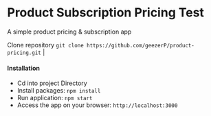 # Product Subscription Pricing Test

A simple product pricing &amp; subscription app


Clone repository `git clone https://github.com/geezerP/product-pricing.git`
        |

#### Installation
- Cd into project Directory
- Install packages: `npm install`
- Run application: `npm start`
- Access the app on your browser: `http://localhost:3000`

